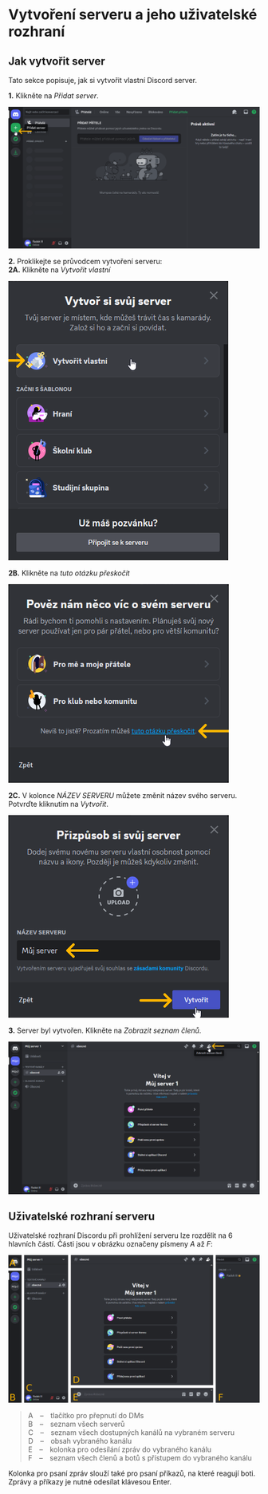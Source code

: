# Vytvoření serveru a jeho uživatelské rozhraní

## Jak vytvořit server

Tato sekce popisuje, jak si vytvořit vlastní Discord server.

__1.__ Klikněte na _Přidat server_.

![h](../img/010201.png)

__2.__ Proklikejte se průvodcem vytvoření serveru:<br>
__2A.__ Klikněte na _Vytvořit vlastní_

![h](../img/010202a.png)

__2B.__ Klikněte na _tuto otázku přeskočit_

![h](../img/010202b.png)

__2C.__ V&nbsp;kolonce _NÁZEV SERVERU_ můžete změnit název svého serveru. Potvrďte kliknutím na _Vytvořit_.

![h](../img/010202c.png)

__3.__ Server byl vytvořen. Klikněte na _Zobrazit seznam členů_.

![h](../img/010203.png)

## Uživatelské rozhraní serveru

Uživatelské rozhraní Discordu při prohlížení serveru lze rozdělit na 6 hlavních částí. Části jsou v&nbsp;obrázku označeny písmeny _A_ až _F_:

![h](../img/010204.png)
<blockquote>
A&emsp;–&emsp;tlačítko pro přepnutí do DMs<br>
B&emsp;–&emsp;seznam všech serverů<br>
C&emsp;–&emsp;seznam všech dostupných kanálů na vybraném serveru<br>
D&emsp;–&emsp;obsah vybraného kanálu<br>
E&emsp;–&emsp;kolonka pro odesílání zpráv do vybraného kanálu<br>
F&emsp;–&emsp;seznam všech členů a botů s&nbsp;přístupem do vybraného kanálu
</blockquote>

Kolonka pro psaní zpráv slouží také pro psaní příkazů, na které reagují boti. Zprávy a příkazy je nutné odesílat klávesou Enter.
